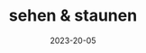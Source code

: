 ---
title: sehen & staunen
date: 2023-20-05

type: landing

sections:
  - block: markdown
    content:
      title:
      subtitle:
      text: |-
        <html lang="en" dir="ltr"> <head> <meta charset="utf-8"> <title>Masonry Image Gallery with Lightbox | CodingNepal</title> <link rel="stylesheet" href="style.css"> <meta name="viewport" content="width=device-width, initial-scale=1.0"> <link rel="stylesheet" href="https://unicons.iconscout.com/release/v4.0.0/css/line.css"> <script src="script.js" defer></script> </head> <body> <h1></h1> <div class="lightbox"> <div class="wrapper"> <header> <div class="details"> <i class=""></i> <span></span> </div> <div class="buttons"><i class="close-icon uil uil-times"></i></div> </header> <div class="preview-img"> <div class="img"><img src="" alt="preview-img"></div> </div> </div> </div> <section class="gallery"> <ul class="images">
        <li class="img"><img src="images/img-1.jpg" alt="img"></li>
        <li class="img"><img src="images/img-2.jpg" alt="img"></li>
        <li class="img"><img src="images/img-3.jpg" alt="img"></li>
        <li class="img"><img src="images/img-4.jpg" alt="img"></li>
        <li class="img"><img src="images/img-5.jpg" alt="img"></li>
        <li class="img"><img src="images/img-6.jpg" alt="img"></li>
        <li class="img"><img src="images/img-7.jpg" alt="img"></li>
        <li class="img"><img src="images/img-8.jpg" alt="img"></li>
        <li class="img"><img src="images/img-9.jpg" alt="img"></li>
        <li class="img"><img src="images/img-10.jpg" alt="img"></li> </ul> </section> </body> </html>
    design:
      columns: '1'
---